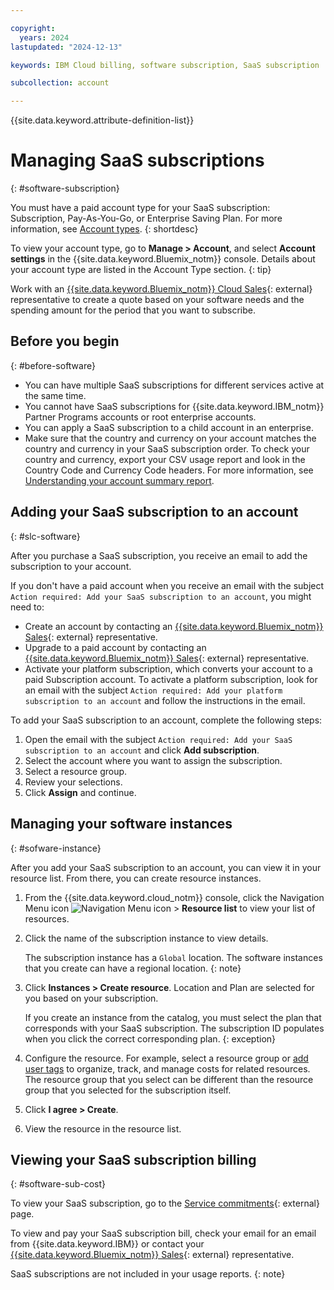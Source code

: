 ```yaml
---

copyright:
  years: 2024
lastupdated: "2024-12-13"

keywords: IBM Cloud billing, software subscription, SaaS subscription

subcollection: account

---
```


{{site.data.keyword.attribute-definition-list}}

# Managing SaaS subscriptions
{: #software-subscription}

You must have a paid account type for your SaaS subscription: Subscription, Pay-As-You-Go, or Enterprise Saving Plan. For more information, see [Account types](/docs/account?topic=account-accounts).
{: shortdesc}

To view your account type, go to **Manage > Account**, and select **Account settings** in the {{site.data.keyword.Bluemix_notm}} console. Details about your account type are listed in the Account Type section.
{: tip}

Work with an [{{site.data.keyword.Bluemix_notm}} Cloud Sales](https://www.ibm.com/cloud?contactmodule){: external} representative to create a quote based on your software needs and the spending amount for the period that you want to subscribe.

## Before you begin
{: #before-software}

- You can have multiple SaaS subscriptions for different services active at the same time.
- You cannot have SaaS subscriptions for {{site.data.keyword.IBM_notm}} Partner Programs accounts or root enterprise accounts.
- You can apply a SaaS subscription to a child account in an enterprise.
- Make sure that the country and currency on your account matches the country and currency in your SaaS subscription order. To check your country and currency, export your CSV usage report and look in the Country Code and Currency Code headers. For more information, see [Understanding your account summary report](/docs/account?topic=account-exporting-your-usage&interface=ui#account-summary-csv-version-1-2).

## Adding your SaaS subscription to an account
{: #slc-software}

After you purchase a SaaS subscription, you receive an email to add the subscription to your account.

If you don't have a paid account when you receive an email with the subject `Action required: Add your SaaS subscription to an account`, you might need to:
- Create an account by contacting an [{{site.data.keyword.Bluemix_notm}} Sales](https://www.ibm.com/cloud?contactmodule){: external} representative.
- Upgrade to a paid account by contacting an [{{site.data.keyword.Bluemix_notm}} Sales](https://www.ibm.com/cloud?contactmodule){: external} representative.
- Activate your platform subscription, which converts your account to a paid Subscription account. To activate a platform subscription, look for an email with the subject `Action required: Add your platform subscription to an account` and follow the instructions in the email.

To add your SaaS subscription to an account, complete the following steps:
1. Open the email with the subject `Action required: Add your SaaS subscription to an account` and click **Add subscription**.
1. Select the account where you want to assign the subscription.
1. Select a resource group.
1. Review your selections.
1. Click **Assign** and continue.

## Managing your software instances
{: #sofware-instance}

After you add your SaaS subscription to an account, you can view it in your resource list. From there, you can create resource instances.

1. From the {{site.data.keyword.cloud_notm}} console, click the Navigation Menu icon  ![Navigation Menu icon](../icons/icon_hamburger.svg "Menu") > **Resource list** to view your list of resources.
1. Click the name of the subscription instance to view details.

   The subscription instance has a `Global` location. The software instances that you create can have a regional location.
   {: note}

1. Click **Instances > Create resource**. Location and Plan are selected for you based on your subscription.

   If you create an instance from the catalog, you must select the plan that corresponds with your SaaS subscription. The subscription ID populates when you click the correct corresponding plan.
   {: exception}

1. Configure the resource. For example, select a resource group or [add user tags](/docs/account?topic=account-tag&interface=ui#tag-types) to organize, track, and manage costs for related resources. The resource group that you select can be different than the resource group that you selected for the subscription itself.
1. Click **I agree > Create**.
1. View the resource in the resource list.

## Viewing your SaaS subscription billing
{: #software-sub-cost}

To view your SaaS subscription, go to the [Service commitments](/billing/service-commits){: external} page.

To view and pay your SaaS subscription bill, check your email for an email from {{site.data.keyword.IBM}} or contact your [{{site.data.keyword.Bluemix_notm}} Sales](https://www.ibm.com/cloud?contactmodule){: external} representative.

SaaS subscriptions are not included in your usage reports.
{: note}
